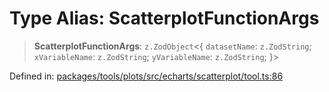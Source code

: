 # Type Alias: ScatterplotFunctionArgs

> **ScatterplotFunctionArgs**: `z.ZodObject`\<\{ `datasetName`: `z.ZodString`; `xVariableName`: `z.ZodString`; `yVariableName`: `z.ZodString`; \}\>

Defined in: [packages/tools/plots/src/echarts/scatterplot/tool.ts:86](https://github.com/GeoDaCenter/openassistant/blob/0a6a7e7306d75a25dc968b3117f04cb7bd613bec/packages/tools/plots/src/echarts/scatterplot/tool.ts#L86)
